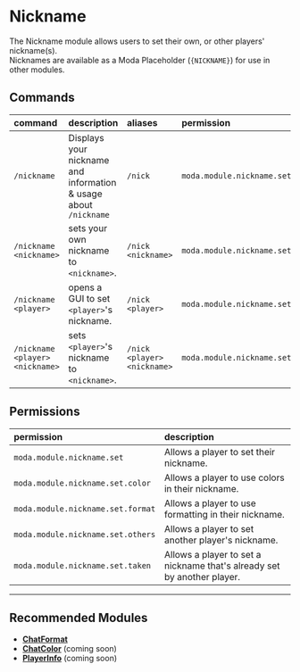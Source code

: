 # Nickname

 The Nickname module allows users to set their own, or other players' nickname(s).  
 Nicknames are available as a Moda Placeholder (`{NICKNAME}`) for use in other modules.

## Commands

 | command                         | description                                                      | aliases                     | permission                        |
 | :------------------------------ | :--------------------------------------------------------------- | :-------------------------- | :-------------------------------- |
 | `/nickname`                     | Displays your nickname and information & usage about `/nickname` | `/nick`                     | `moda.module.nickname.set`        |
 | `/nickname <nickname>`          | sets your own nickname to `<nickname>`.                          | `/nick <nickname>`          | `moda.module.nickname.set`        |
 | `/nickname <player>`            | opens a GUI to set `<player>`'s nickname.                        | `/nick <player>`            | `moda.module.nickname.set.others` |
 | `/nickname <player> <nickname>` | sets `<player>`'s nickname to `<nickname>`.                      | `/nick <player> <nickname>` | `moda.module.nickname.set.others` |

## Permissions

 | permission                        | description                                                             |
 | :-------------------------------- | :---------------------------------------------------------------------- |
 | `moda.module.nickname.set`        | Allows a player to set their nickname.                                  |
 | `moda.module.nickname.set.color`  | Allows a player to use colors in their nickname.                        |
 | `moda.module.nickname.set.format` | Allows a player to use formatting in their nickname.                    |
 | `moda.module.nickname.set.others` | Allows a player to set another player's nickname.                       |
 | `moda.module.nickname.set.taken`  | Allows a player to set a nickname that's already set by another player. |

---

## Recommended Modules

- **[ChatFormat](https://github.com/ModaPlugin/ChatFormat "lets admins make the chat look fancy!")**
- **[ChatColor](https://github.com/orgs/ModaPlugin/projects/2#card-35374379 "lets players use colors and formatting to spice up their chat.")** (coming soon)
- **[PlayerInfo](https://github.com/orgs/ModaPlugin/projects/2#card-35437336 "stores and is able to display information about a player's whereabouts, login date etc.")** (coming soon)
